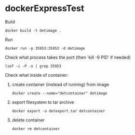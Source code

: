 # dockerExpressTest

Build
```
docker build -t detimage .
```

Run
```
docker run -p 35953:35953 -d detimage
```

Check what process takes the port (then 'kill -9 PID' if needed)
```
lsof -i -P -n | grep 35953 
```

Check what inside of container:
1) create container (instead of running) from image 
   ```
   docker create --name="detcontainer" detimage
   ```

2) export filesystem to tar archive
   ```
   docker export -o detexport.tar detcontainer
   ```

3) delete container
   ```
   docker rm detcontainer
   ```
   
